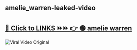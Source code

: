 
 ## amelie_warren-leaked-video 

# <h2><a href="https://clipsfans.com/amelie_warren&ref=git">🔗 Click to LINKS ⏩⏩ 👉 🟢 amelie warren </a></h2>

<a href="https://clipsfans.com/amelie_warren&ref=git" rel="nofollow" data-target="animated-image.originalLink"><img src="https://i.ibb.co.com/xMMVF88/686577567.gif" alt="Viral Video Original" style="max-width: 100%; display: inline-block;" data-target="animated-image.originalImage"></a>

